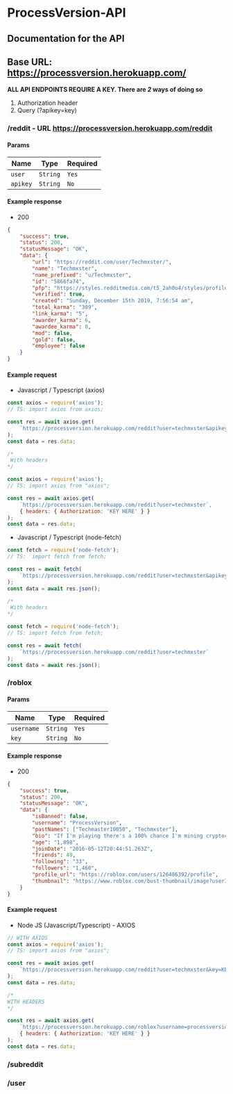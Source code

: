 # ProcessVersion-API

## Documentation for the API

## Base URL: https://processversion.herokuapp.com/

**ALL API ENDPOINTS REQUIRE A KEY. There are _2_ ways of doing so**

1. Authorization header
2. Query (?apikey=key)

### /reddit - URL https://processversion.herokuapp.com/reddit

#### Params

| Name     | Type     | Required |
| -------- | -------- | -------- |
| `user`   | `String` | `Yes`    |
| `apikey` | `String` | `No`     |

#### Example response

- 200

```json
{
	"success": true,
	"status": 200,
	"statusMessage": "OK",
	"data": {
		"url": "https://reddit.com/user/Techmxster/",
		"name": "Techmxster",
		"name_prefixed": "u/Techmxster",
		"id": "5866fa74",
		"pfp": "https://styles.redditmedia.com/t5_2ah0o4/styles/profileIcon_uVPfocfhcj-3k.png?width=256&height=256&crop=256:256,smart&s=f86197ae0711f93e1690ab5b92c9a8e5b4e1d16c",
		"verified": true,
		"created": "Sunday, December 15th 2019, 7:56:54 am",
		"total_karma": "309",
		"link_karma": "5",
		"awarder_karma": 6,
		"awardee_karma": 0,
		"mod": false,
		"gold": false,
		"employee": false
	}
}
```

#### Example request

- Javascript / Typescript (axios)

```js
const axios = require('axios');
// TS: import axios from axios;

const res = await axios.get(
	`https://processversion.herokuapp.com/reddit?user=techmxster&apikey=key`
);
const data = res.data;

/*
 With headers
*/

const axios = require('axios');
// TS: import axios from "axios";

const res = await axios.get(
	`https://processversion.herokuapp.com/reddit?user=techmxster`,
	{ headers: { Authorization: 'KEY HERE' } }
);
const data = res.data;
```

- Javascript / Typescript (node-fetch)

```js
const fetch = require('node-fetch');
// TS:  import fetch from fetch;

const res = await fetch(
	`https://processversion.herokuapp.com/reddit?user=techmxster&apikey=key`
);
const data = await res.json();

/*
 With headers
*/

const fetch = require('node-fetch');
// TS: import fetch from fetch;

const res = await fetch(
	`https://processversion.herokuapp.com/reddit?user=techmxster`
);
const data = await res.json();
```

### /roblox

#### Params

| Name       | Type     | Required |
| ---------- | -------- | -------- |
| `username` | `String` | `Yes`    |
| `key`      | `String` | `No`     |

#### Example response

- 200

```json
{
	"success": true,
	"status": 200,
	"statusMessage": "OK",
	"data": {
		"isBanned": false,
		"username": "ProcessVersion",
		"pastNames": ["Techmaster10050", "Techmxster"],
		"bio": "If I'm playing there's a 100% chance I'm mining cryptocurrency and looking for something fun that doesn't require my attention (like simulators and tycoons). I'm usually listening to music or watching a video while doing so. Feel free to join if you want.\n\n\n If you need to contact me for whatever reason, tag is ProcessVersion # 4 4 7 2",
		"age": "1,898",
		"joinDate": "2016-05-12T20:44:51.263Z",
		"friends": 49,
		"following": "33",
		"followers": "1,460",
		"profile_url": "https://roblox.com/users/126486392/profile",
		"thumbnail": "https://www.roblox.com/bust-thumbnail/image?userId=126486392&width=420&height=420&format=png"
	}
}
```

#### Example request

- Node JS (Javascript/Typescript) - AXIOS

```js
// WITH AXIOS
const axios = require('axios');
// TS: import axios from "axios";

const res = await axios.get(
	`https://processversion.herokuapp.com/reddit?user=techmxster&key=KEY_HERE`
);
const data = res.data;

/*
WITH HEADERS
*/

const res = await axios.get(
	`https://processversion.herokuapp.com/roblox?username=processversion`,
	{ headers: { Authorization: 'KEY HERE' } }
);
const data = res.data;
```

### /subreddit

### /user
